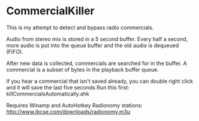 # CommercialKiller
This is my attempt to detect and bypass radio commercials.

Audio from stereo mix is stored in a 5 second buffer.
Every half a second, more audio is put into the queue buffer and the old audio is dequeued (FIFO).  

After new data is collected, commercials are searched for in the buffer.  A commercial is a subset of bytes in the playback buffer queue.

If you hear a commercial that isn't saved already, you can double right click and it will save the last five seconds
Run this first: killCommercialsAutomatically.ahk

Requires Winamp and AutoHotkey
Radionomy stations: http://www.jbcse.com/downloads/radionomy.m3u
